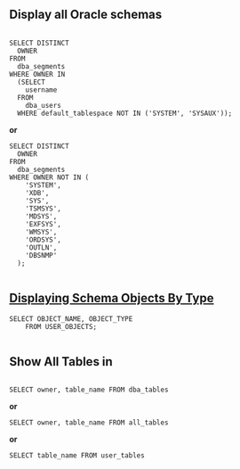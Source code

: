 ## Display all Oracle schemas
```
```

```
SELECT DISTINCT
  OWNER
FROM
  dba_segments
WHERE OWNER IN
  (SELECT
    username
  FROM
    dba_users
  WHERE default_tablespace NOT IN ('SYSTEM', 'SYSAUX'));
```
**or**
```
SELECT DISTINCT
  OWNER
FROM
  dba_segments
WHERE OWNER NOT IN (
    'SYSTEM',
    'XDB',
    'SYS',
    'TSMSYS',
    'MDSYS',
    'EXFSYS',
    'WMSYS',
    'ORDSYS',
    'OUTLN',
    'DBSNMP'
  );
```

```
```

## [Displaying Schema Objects By Type](https://docs.oracle.com/cd/B28359_01/server.111/b28310/general010.htm)

```
SELECT OBJECT_NAME, OBJECT_TYPE 
    FROM USER_OBJECTS;
```

```
```

## Show All Tables in
```
```

```
SELECT owner, table_name FROM dba_tables
```

**or**

```
SELECT owner, table_name FROM all_tables
```

**or**

```
SELECT table_name FROM user_tables
```



```
```

